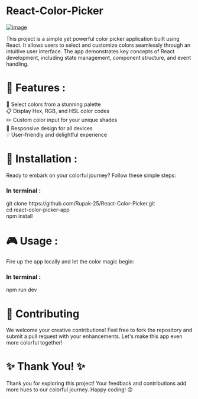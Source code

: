 # React-Color-Picker


<a href="https://react-color-picker-sepia.vercel.app/">
  <img src="https://github.com/user-attachments/assets/c844ea37-05d6-4f2b-98af-f38fde2ddcaa" alt="image">
</a>

This project is a simple yet powerful color picker application built using React. It allows users to select and customize colors seamlessly through an intuitive user interface. The app demonstrates key concepts of React development, including state management, component structure, and event handling.

<h1>🌟 Features :</h1>
🌈 Select colors from a stunning palette<br/>
📋 Display Hex, RGB, and HSL color codes<br/>
✏️ Custom color input for your unique shades<br/>
📱 Responsive design for all devices<br/>
💡 User-friendly and delightful experience<br/>

<h1>🚀 Installation : </h1>
Ready to embark on your colorful journey? Follow these simple steps:<br/>
<h3><b>In terminal :</b></h3>
git clone https://github.com/Rupak-25/React-Color-Picker.git<br/>
cd react-color-picker-app<br/>
npm install<br/>

<h1>🎮 Usage :</h1> 
Fire up the app locally and let the color magic begin:<br/>
<h3><b>In terminal :</b></h3>
npm run dev<br/>

<h1>🤝 Contributing </h1>
We welcome your creative contributions! Feel free to fork the repository and submit a pull request with your enhancements. Let's make this app even more colorful together!

<h1>✨ Thank You! ✨</h1>
Thank you for exploring this project! Your feedback and contributions add more hues to our colorful journey. Happy coding! 😊

